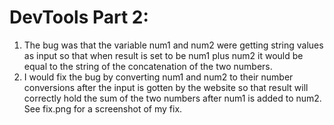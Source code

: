# DevTools Part 2:
1. The bug was that the variable num1 and num2 were getting string values as input so that when result is set to be num1 plus num2 it would be equal to the string of the concatenation of the two numbers.
2. I would fix the bug by converting num1 and num2 to their number conversions after the input is gotten by the website so that result will correctly hold the sum of the two numbers after num1 is added to num2. See fix.png for a screenshot of my fix.